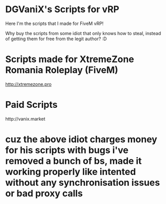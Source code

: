# DGVaniX's Scripts for vRP

Here I'm the scripts that I made for FiveM vRP!

Why buy the scripts from some idiot that only knows how to steal, instead of getting them for free from the legit author? :D


# Scripts made for XtremeZone Romania Roleplay (FiveM)
http://xtremezone.pro


<h1>Paid Scripts</h1>
http://vanix.market



# cuz the above idiot charges money for his scripts with bugs i've removed a bunch of bs, made it working properly like intented without any synchronisation issues or bad proxy calls 
